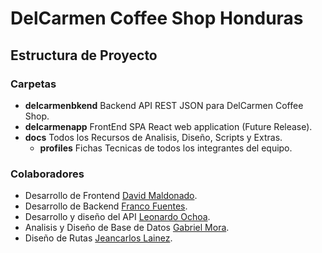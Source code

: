 # DelCarmen Coffee Shop Honduras
## Estructura de Proyecto
### Carpetas
  - **delcarmenbkend** Backend API REST JSON para DelCarmen Coffee Shop.
  -  **delcarmenapp**  FrontEnd SPA React web application (Future Release).
  -  **docs**   Todos los Recursos de Analisis, Diseño, Scripts y Extras.
     -  **profiles**    Fichas Tecnicas de todos los integrantes del equipo.


### Colaboradores
- Desarrollo de Frontend [David Maldonado](https://github.com/DavidMaldonado0).
- Desarrollo de Backend [Franco Fuentes](https://github.com/Frankf1203).
- Desarrollo y diseño del API [Leonardo Ochoa](https://github.com/LeonardoOchoa11).
- Analisis y Diseño de Base de Datos [Gabriel Mora](https://github.com/GMora13).
- Diseño de Rutas [Jeancarlos Lainez](https://github.com/Jeanca8).